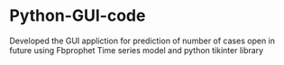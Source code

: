 # Python-GUI-code
Developed the GUI appliction for prediction of number of cases open in future using Fbprophet Time series model and python tikinter library 

